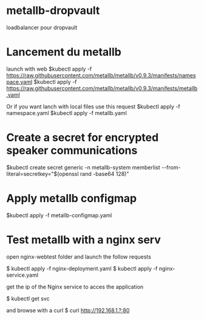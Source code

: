 # metallb-dropvault
loadbalancer pour dropvault

# Lancement du metallb
launch with web
$kubectl apply -f https://raw.githubusercontent.com/metallb/metallb/v0.9.3/manifests/namespace.yaml
$kubectl apply -f https://raw.githubusercontent.com/metallb/metallb/v0.9.3/manifests/metallb.yaml

Or if you want lanch with local files use this request
$kubectl apply -f namespace.yaml
$kubectl apply -f metallb.yaml

# Create a secret for encrypted speaker communications
$kubectl create secret generic -n metallb-system memberlist --from-literal=secretkey="$(openssl rand -base64 128)"

# Apply metallb configmap
$kubectl apply -f metallb-configmap.yaml
 
# Test metallb with a nginx serv
open nginx-webtest folder and launch the follow requests

$ kubectl apply -f nginx-deployment.yaml
$ kubectl apply -f nginx-service.yaml

get the ip of the Nginx service to acces the application

$ kubectl get svc

and browse with a curl
$ curl http://192.168.1.?:80


